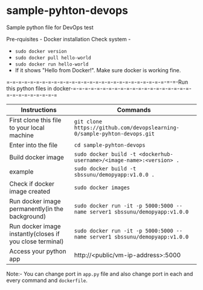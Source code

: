 # sample-pyhton-devops
Sample python file for DevOps test

Pre-rquisites - Docker installation
Check system - 
- ```sudo docker version```
- ```sudo docker pull hello-world```
- ```sudo docker run hello-world```
- If it shows "Hello from Docker!". Make sure docker is working fine.

=-=-=-=-=-=-=-=-=-=-=-=-=-=-=-=-=-=-=-=-=-=-=-=-=-=-=-=-=-Run this python files in docker-=-=-=-=-=-=-=-=-=-=-=-=-=-=-=-=-=-=-=-=-=-=-=-=-=-=-=-=-=

| Instructions | Commands |
| ------ | ------ |
| First clone this file to your local machine | ```git clone https://github.com/devopslearning-0/sample-pyhton-devops.git``` |
| Enter into the file | ```cd sample-pyhton-devops``` |
| Build docker image | ```sudo docker build -t <dockerhub-username>/<image-name>:<version> .``` |
| example | ```sudo docker build -t sbssunu/demopyapp:v1.0.0 .``` |
| Check if docker image created | ```sudo docker images``` |
| Run docker image permanently(in the background) | ```sudo docker run -it -p 5000:5000 --name server1 sbssunu/demopyapp:v1.0.0``` |
| Run docker image instantly(closes if you close terminal) | ```sudo docker run -it -p 5000:5000 --name server1 sbssunu/demopyapp:v1.0.0``` |
| Access your python app | http://<public/vm-ip-address>:5000 |


Note:- You can change port in ```app.py``` file and also change port in each and every command and ```dockerfile```.
